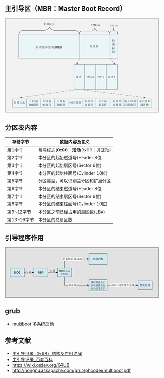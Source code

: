 ## 主引导区（MBR：Master Boot Record）

![img](./images/MBR结构.png)

## 分区表内容

| 存储字节    | 数据内容及含义                              |
| ----------- | ------------------------------------------- |
| 第1字节     | 引导标志(**0x80：活动** 0x00：非活动) |
| 第2字节     | 本分区的起始磁道号(Header 8位)              |
| 第3字节     | 本分区的起始扇区号(Sector 6位)              |
| 第4字节     | 本分区的起始柱面号(Cylinder 10位)           |
| 第5字节     | 分区类型，可以识别主分区和扩展分区          |
| 第6字节     | 本分区的结束磁道号(Header 8位)              |
| 第7字节     | 本分区的结束扇区号(Sector 6位)              |
| 第8字节     | 本分区的结束柱面号(Cylinder 10位)           |
| 第9~12字节  | 本分区之前已经占用的扇区数(LBA)             |
| 第13~16字节 | 本分区的总扇区数                            |

## 引导程序作用

![img](./images/引导程序作用.png)

## grub

- multiboot 多系统启动

## 参考文献

- [主引导目录（MBR）结构及作用详解](https://blog.csdn.net/u010783226/article/details/106069699)
- [主引导记录_百度百科](https://baike.baidu.com/item/%E4%B8%BB%E5%BC%95%E5%AF%BC%E8%AE%B0%E5%BD%95/7612638)
- https://wiki.osdev.org/GRUB
- http://nongnu.askapache.com/grub/phcoder/multiboot.pdf
